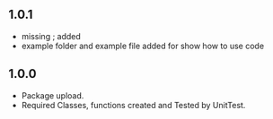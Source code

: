 ## 1.0.1
- missing ; added
- example folder and example file added for show how to use code
  
## 1.0.0

- Package upload.
- Required Classes, functions created and Tested by UnitTest.
